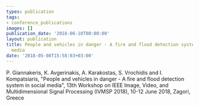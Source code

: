 ```yaml
---
types: publication
tags:
- conference_publications
images: []
publication_date: '2018-06-10T00:00:00'
layout: publication
title: People and vehicles in danger - A fire and flood detection system in social
  media
date: '2018-05-08T15:58:03+03:00'
---
```

<p>P. Giannakeris, K. Avgerinakis, A. Karakostas, S. Vrochidis and I. Kompatsiaris, "People and vehicles in danger - A fire and flood detection system in social media", 13th Workshop on IEEE Image, Video, and Multidimensional Signal Processing (IVMSP 2018), 10-12 June 2018, Zagori, Greece</p>
